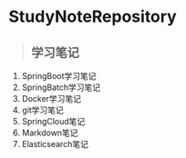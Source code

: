 # StudyNoteRepository
> ## 学习笔记

1. SpringBoot学习笔记
2. SpringBatch学习笔记
3. Docker学习笔记
4. git学习笔记
5. SpringCloud笔记
6. Markdown笔记
7. Elasticsearch笔记